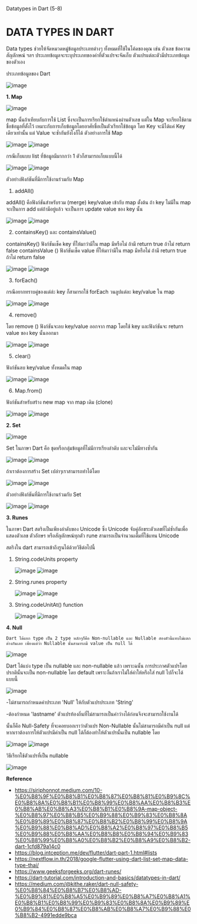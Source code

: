 Datatypes in Dart (5-8)

 # DATA TYPES IN DART
 
Data types ช่วยให้จัดหมวดหมู่ข้อมูลประเภทต่างๆ ทั้งหมดที่ใช้ในโค้ดของคุณ เช่น ตัวเลข ข้อความ สัญลักษณ์ ฯลฯ ประเภทข้อมูลจะระบุประเภทของค่าที่ตัวแปรจะจัดเก็บ ตัวแปรแต่ละตัวมีประเภทข้อมูลของตัวเอง

ประเภทข้อมูลของ Dart

![image](https://github.com/soonklang/dart-tutorial/assets/120002243/69dfc57d-2a0b-4052-be06-007f6e077c02)


 **1. Map**

 ![image](https://github.com/soonklang/dart-tutorial/assets/120002243/07ee592c-6fd8-4d6b-9314-744dd9982ecc)

 
   map นั้นถ้าเทียบกับการใช้ List ซึ่งจะเป็นการเรียกใช้ตำแหน่งผ่านตัวเลข แต่ใน Map จะเรียกใช้ตามชื่อข้อมูลที่ตั้งไว้ เหมาะกับการเก็บข้อมูลโดยอาศัยชื่อเป็นตัวเรียกใช้ข้อมูล โดย Key จะมีได้แค่ Key เดียวเท่านั้น แต่ Value จะซ้ำกันยังไงก็ได้
ตัวอย่างการใช้ Map 

![image](https://github.com/soonklang/dart-tutorial/assets/120002243/dd0a5948-9fc2-4fa6-9f40-e2bb3ed288e7)
![image](https://github.com/soonklang/dart-tutorial/assets/120002243/cce3274f-1297-4e7d-b1d8-1fd1d7c8240d)

กรณีเก็บแบบ list ที่ข้อมูลมีมากกว่า 1 ตัวก็สามารถเก็บแบบนี้ได้

![image](https://github.com/soonklang/dart-tutorial/assets/120002243/3903bfe2-3cb3-4926-a812-1038020ec5ed)
![image](https://github.com/soonklang/dart-tutorial/assets/120002243/b079a1c9-e7e5-4681-9add-ef9d6e20bb15)

ตัวอย่างฟังก์ชันที่มีการใช้งานร่วมกับ Map 

1.	addAll()  

addAll() คือฟังก์ชันสำหรับรวม (merge) key/value เข้ากับ map ตั้งต้น ถ้า key ไม่มีใน map จะเป็นการ add แต่ถ้ามีอยู่แล้ว จะเป็นการ update value ของ key นั้น

![image](https://github.com/soonklang/dart-tutorial/assets/120002243/3629ace3-2d09-4ac0-afa2-5c0c408a5ef0)
![image](https://github.com/soonklang/dart-tutorial/assets/120002243/935bcf35-bb6d-4bcb-833b-4ba243773b29)

2. containsKey() และ containsValue()
   
containsKey() ฟังก์ชันเช็ค key ที่ให้มาว่ามีใน map มีหรือไม่ ถ้ามี return true ถ้าไม่ return false  containsValue () ฟังก์ชันเช็ค value ที่ให้มาว่ามีใน map มีหรือไม่ ถ้ามี return true ถ้าไม่ return false

![image](https://github.com/soonklang/dart-tutorial/assets/120002243/3bcadc32-0043-4d3c-8f79-f832a1beb114)
![image](https://github.com/soonklang/dart-tutorial/assets/120002243/137d2460-c808-4028-b8b8-b63a821168a8)

3. forEach()
   
กรณีอยากทราบคู่ของแต่ล่ะ key ก็สามารถใช้ forEach วนลูปแต่ละ key/value ใน map

![image](https://github.com/soonklang/dart-tutorial/assets/120002243/250187d4-5d0a-4ca3-9b11-454440950356)
![image](https://github.com/soonklang/dart-tutorial/assets/120002243/a8720a8d-4909-4838-a268-8cb6ef6595c4)

4. remove()
   
 โดย remove () ฟังก์ชันจะลบ key/value ออกจาก map โดยใช้ key และฟังก์ชันจะ return value ของ key นั้นออกมา 

![image](https://github.com/soonklang/dart-tutorial/assets/120002243/d778fb71-08e6-4940-8237-c0e0fab8e2ab)
![image](https://github.com/soonklang/dart-tutorial/assets/120002243/a2db4392-0ae2-42cf-ad7f-3321c5292376)

5. clear()

ฟังก์ชันลบ key/value ทั้งหมดใน map

![image](https://github.com/soonklang/dart-tutorial/assets/120002243/a790c14a-3622-4dea-894e-9b055ec16fda)
![image](https://github.com/soonklang/dart-tutorial/assets/120002243/26f06fe5-8374-4ad9-ba27-d20394a7fd4d)

6. Map.from()

ฟังก์ชันสำหรับสร้าง new map จาก map เดิม (clone)

![image](https://github.com/soonklang/dart-tutorial/assets/120002243/54d355a4-4ffc-4172-a3f5-65b7ffa3f2cd)
![image](https://github.com/soonklang/dart-tutorial/assets/120002243/7491dd5a-2ac9-4d1e-a9ac-7216eb87553d)

  **2. Set**

![image](https://github.com/soonklang/dart-tutorial/assets/120002243/0f015386-4b0c-40dd-9864-1e61d91bb7c8)

   Set ในภาษา Dart คือ ชุดหรือกลุ่มข้อมูลที่ไม่มีการเรียงลำดับ และจะไม่มีทางซ้ำกัน

![image](https://github.com/soonklang/dart-tutorial/assets/120002243/2563aa09-ef29-4743-8557-33266d9bdd83)
![image](https://github.com/soonklang/dart-tutorial/assets/120002243/5a81133b-e2b7-44b2-adf6-51c837e04be9)

ถ้าเราต้องการสร้าง Set เปล่าๆเราสามารถทำได้โดย

![image](https://github.com/soonklang/dart-tutorial/assets/120002243/b477d207-c072-4a94-9ff2-1a8680689d52)
![image](https://github.com/soonklang/dart-tutorial/assets/120002243/4b32fb57-1602-4414-b5d5-e9d92114dbec)


ตัวอย่างฟังก์ชันที่มีการใช้งานร่วมกับ Set 

![image](https://github.com/soonklang/dart-tutorial/assets/120002243/98ff4342-7edb-41b1-91c1-489d2dac269c)
![image](https://github.com/soonklang/dart-tutorial/assets/120002243/88220d0f-b513-4185-a367-d8b43286913b)

**3. Runes**

   ในภาษา Dart สตริงเป็นเพียงลำดับของ Unicode ซึ่ง Unicode จับคู่อักขระตัวเลขที่ไม่ซ้ำกันเพื่อแสดงตัวเลข ตัวอักษร หรือสัญลักษณ์ทุกตัว rune สามารถเป็นจำนวนเต็มที่ใช้แทน Unicode
   
 สตริงใน dart สามารถเข้าถึงรูนได้ด้วยวิธีต่อไปนี้
 1. String.codeUnits property
    
    ![image](https://github.com/soonklang/dart-tutorial/assets/120002243/94d7fff8-13ab-4f31-98ec-78a2ac947b9b)
    ![image](https://github.com/soonklang/dart-tutorial/assets/120002243/7cea3421-4fdf-449b-a69c-072653de4388)

 2. String.runes property

    ![image](https://github.com/soonklang/dart-tutorial/assets/120002243/0fa18ff4-1ac3-423f-a552-11a0e3c36d75)
    ![image](https://github.com/soonklang/dart-tutorial/assets/120002243/23ae4e48-a40c-48d0-aae7-f7f3dab94505)

 3. String.codeUnitAt() function
   
     ![image](https://github.com/soonklang/dart-tutorial/assets/120002243/7ad80113-f6ec-4a17-b96b-89d5821a6336)
     ![image](https://github.com/soonklang/dart-tutorial/assets/120002243/00b1d6e5-3bad-44a3-bb74-e031831986c8)

**4. Null** 

    Dart ได้แยก type เป็น 2 type หลักๆก็คือ Non-nullable และ Nullable สองตัวนี้แทบไม่แตกต่างกันเลย เพียงแต่ว่า Nullable นั้นสามารถมี value เป็น null ได้
    
![image](https://github.com/soonklang/dart-tutorial/assets/120002243/5cfa9de5-94ec-4735-adc4-2413a43447ec)

Dart ได้แบ่ง type เป็น nullable และ non-nullable แล้ว เพราะฉนั้น การประกาศตัวแปรโดยปรกตินั้นจะเป็น non-nullable โดย default
เพราะงั้นถ้าเราไม่ใส่ค่าให้หรือใส่ null ไปก็จะได้แบบนี้

![image](https://github.com/soonklang/dart-tutorial/assets/120002243/a36d70a1-cf8e-49a9-8b5a-52d2434697a6)

-ไม่สามารถกำหนดค่าประเภท 'Null' ให้กับตัวแปรประเภท 'String'

-ต้องกำหนด 'lastname' ตัวแปรท้องถิ่นที่ไม่สามารถเป็นค่าว่างได้ก่อนจึงจะสามารถใช้งานได้

นั้นก็คือ Null-Safety ที่จะคอยบอกเราว่าตัวแปร Non-Nullable นั้นไม่สามารถมีค่าเป็น null แต่หากเราต้องการให้ตัวแปรมีค่าเป็น null ได้ก็ต้องทำให้ตัวแปรนั้นเป็น nullable โดย

![image](https://github.com/soonklang/dart-tutorial/assets/120002243/1ccf635e-c15a-4a5d-84d6-85fd626d338f)
![image](https://github.com/soonklang/dart-tutorial/assets/120002243/4a5ccdf9-67a6-463b-9797-3dfe447bd02d)

วิธีเรียกใช้ตัวแปรที่เป็น nullable

![image](https://github.com/soonklang/dart-tutorial/assets/120002243/c83b3717-4314-4897-a2b4-9c2dca72521d)


**Reference**

-  https://siriphonnot.medium.com/10-%E0%B8%9F%E0%B8%B1%E0%B8%87%E0%B8%81%E0%B9%8C%E0%B8%8A%E0%B8%B1%E0%B8%99%E0%B8%AA%E0%B8%B3%E0%B8%AB%E0%B8%A3%E0%B8%B1%E0%B8%9A-map-object-%E0%B8%97%E0%B8%B5%E0%B9%88%E0%B9%83%E0%B8%8A%E0%B9%89%E0%B8%87%E0%B8%B2%E0%B8%99%E0%B8%9A%E0%B9%88%E0%B8%AD%E0%B8%A2%E0%B8%97%E0%B8%B5%E0%B9%88%E0%B8%AA%E0%B8%B8%E0%B8%94%E0%B9%83%E0%B8%99%E0%B8%A0%E0%B8%B2%E0%B8%A9%E0%B8%B2-dart-1cfd879a14c0
-  https://blog.intception.me/dev/flutter/dart-part-1.html#lists
-  https://nextflow.in.th/2018/google-flutter-using-dart-list-set-map-data-type-thai/
-  https://www.geeksforgeeks.org/dart-runes/
-  https://dart-tutorial.com/introduction-and-basics/datatypes-in-dart/
-  https://medium.com/@kithe.raker/dart-null-safety-%E0%B8%84%E0%B8%B7%E0%B8%AD-%E0%B9%81%E0%B8%A5%E0%B9%89%E0%B8%A7%E0%B8%A1%E0%B8%B1%E0%B8%99%E0%B9%83%E0%B8%8A%E0%B9%89%E0%B9%84%E0%B8%87%E0%B8%AB%E0%B8%A7%E0%B9%88%E0%B8%B2-4991edde9bca





